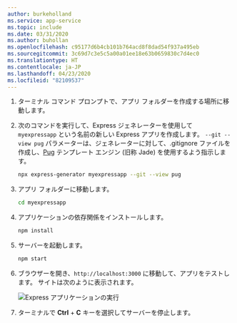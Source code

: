```yaml
---
author: burkeholland
ms.service: app-service
ms.topic: include
ms.date: 03/31/2020
ms.author: buhollan
ms.openlocfilehash: c95177d6b4cb101b764acd8f8dad54f937a495eb
ms.sourcegitcommit: 3c69d7c3e5c5a00a01ee18e63b0659830c7d4ec0
ms.translationtype: HT
ms.contentlocale: ja-JP
ms.lasthandoff: 04/23/2020
ms.locfileid: "82109537"
---
```

1. ターミナル コマンド プロンプトで、アプリ フォルダーを作成する場所に移動します。

1. 次のコマンドを実行して、Express ジェネレーターを使用して `myexpressapp` という名前の新しい Express アプリを作成します。 `--git --view pug` パラメーターは、ジェネレーターに対して、.gitignore ファイルを作成し、[Pug](https://pugjs.org/api/getting-started.html) テンプレート エンジン (旧称 Jade) を使用するよう指示します。

    ```bash
    npx express-generator myexpressapp --git --view pug
    ```

1. アプリ フォルダーに移動します。

    ```bash
    cd myexpressapp
    ```

1. アプリケーションの依存関係をインストールします。

    ```bash
    npm install
    ```

1. サーバーを起動します。

    ```bash
    npm start
    ```

1. ブラウザーを開き、`http://localhost:3000` に移動して、アプリをテストします。 サイトは次のように表示されます。

    ![Express アプリケーションの実行](../media/deploy-azure/express.png)

1. ターミナルで **Ctrl** + **C** キーを選択してサーバーを停止します。
 
